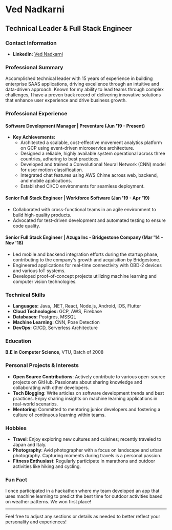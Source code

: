 # Ved Nadkarni
## Technical Leader & Full Stack Engineer

### Contact Information
- **LinkedIn:** [Ved Nadkarni](https://www.linkedin.com/in/ved-n-4b6042199/)

### Professional Summary
Accomplished technical leader with 15 years of experience in building enterprise SAAS applications, driving excellence through an intuitive and data-driven approach. Known for my ability to lead teams through complex challenges, I have a proven track record of delivering innovative solutions that enhance user experience and drive business growth.

### Professional Experience

#### Software Development Manager | Preventure (Jun '19 - Present)
- **Key Achievements:**
  - Architected a scalable, cost-effective movement analytics platform on GCP using event-driven microservice architecture.
  - Designed a reliable, highly available system operational across three countries, adhering to best practices.
  - Developed and trained a Convolutional Neural Network (CNN) model for user motion classification.
  - Integrated chat features using AWS Chime across web, backend, and mobile applications.
  - Established CI/CD environments for seamless deployment.

#### Senior Full Stack Engineer | Workforce Software (Jan '19 - Apr '19)
- Collaborated with cross-functional teams in an agile environment to build high-quality products.
- Advocated for test-driven development and automated testing to ensure code quality.

#### Senior Full Stack Engineer | Azuga Inc - Bridgestone Company (Mar '14 - Nov '18)
- Led mobile and backend integration efforts during the startup phase, contributing to the company's growth and acquisition by Bridgestone.
- Engineered applications for real-time connectivity with OBD-2 devices and various IoT systems.
- Developed proof-of-concept projects utilizing machine learning and computer vision technologies.

### Technical Skills
- **Languages:** Java, .NET, React, Node.js, Android, iOS, Flutter
- **Cloud Technologies:** GCP, AWS, Firebase
- **Databases:** Postgres, MSSQL
- **Machine Learning:** CNN, Pose Detection
- **DevOps:** CI/CD, Serverless Architecture

### Education
**B.E in Computer Science**, VTU, Batch of 2008

### Personal Projects & Interests
- **Open Source Contributions**: Actively contribute to various open-source projects on GitHub. Passionate about sharing knowledge and collaborating with other developers.
- **Tech Blogging**: Write articles on software development trends and best practices. Enjoy sharing insights on machine learning applications in real-world scenarios.
- **Mentoring**: Committed to mentoring junior developers and fostering a culture of continuous learning within teams.

### Hobbies
- **Travel**: Enjoy exploring new cultures and cuisines; recently traveled to Japan and Italy.
- **Photography**: Avid photographer with a focus on landscape and urban photography. Capturing moments during travels is a personal passion.
- **Fitness Enthusiast**: Regularly participate in marathons and outdoor activities like hiking and cycling.

### Fun Fact
I once participated in a hackathon where my team developed an app that uses machine learning to predict the best time for outdoor activities based on weather patterns. We won first place!

---

Feel free to adjust any sections or details as needed to better reflect your personality and experiences!
